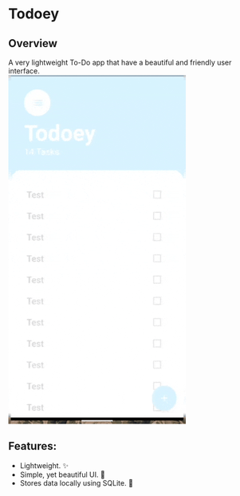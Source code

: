 # Todoey
## Overview
A very lightweight To-Do app that have a beautiful and friendly user interface.  
![Preview](/preview.gif)

## Features:
* Lightweight. ✨
* Simple, yet beautiful UI. 🥰  
* Stores data locally using SQLite. 💪
